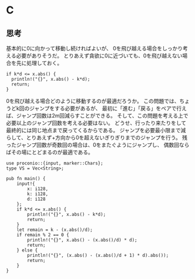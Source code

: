 # C
## 思考
基本的に0に向かって移動し続ければよいが、
0を飛び越える場合をしっかり考える必要がありそうだ。
とりあえず貪欲に0に近づいても、0を飛び越えない場合を先に処理しておく。
```
if k*d <= x.abs() {
  println!("{}", x.abs() - k*d);
  return;
}
```
0を飛び越える場合どのように移動するのが最適だろうか。
この問題では、ちょうどk回のジャンプをする必要があるが、
最初に「進む」「戻る」をペアで行えば、ジャンプ回数は2m回減らすことができる。
そして、この問題を考える上で必要以上のジャンプ回数を考える必要はない。
どうせ、行ったり来たりをして最終的には同じ地点まで戻ってくるからである。
ジャンプを必要最小限まで減らして、とりあえず+方向から0を超えないぎりぎりまでのジャンプを行う。
残ったジャンプ回数が奇数回の場合は、0をまたぐようにジャンプし、
偶数回ならばその場にとどまるのが最適である。
```
use proconio::{input, marker::Chars};
type VS = Vec<String>;

pub fn main() {
    input!{
        x: i128,
        k: i128,
        d: i128
    };
    if k*d <= x.abs() {
        println!("{}", x.abs() - k*d);
        return;
    }
    let remain = k - (x.abs()/d);
    if remain % 2 == 0 {
        println!("{}", x.abs() - (x.abs()/d) * d);
        return;
    } else {
        println!("{}", (x.abs() - (x.abs()/d + 1) * d).abs());
        return;
    }
}
```